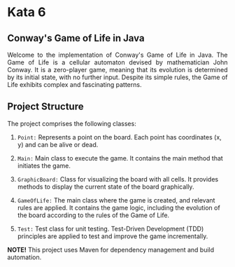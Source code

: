 # Kata 6
## Conway's Game of Life in Java

<p style="text-align: justify;">
Welcome to the implementation of Conway's Game of Life in Java. The Game of Life is a cellular automaton devised by mathematician John Conway. It is a zero-player game, meaning that its evolution is determined by its initial state, with no further input. Despite its simple rules, the Game of Life exhibits complex and fascinating patterns.
</p>


## Project Structure

The project comprises the following classes:

1. `Point:` Represents a point on the board. Each point has coordinates (x, y) and can be alive or dead.

2. `Main:` Main class to execute the game. It contains the main method that initiates the game.

3. `GraphicBoard:` Class for visualizing the board with all cells. It provides methods to display the current state of the board graphically.

4. `GameOfLife:` The main class where the game is created, and relevant rules are applied. It contains the game logic, including the evolution of the board according to the rules of the Game of Life.

5. `Test:` Test class for unit testing. Test-Driven Development (TDD) principles are applied to test and improve the game incrementally.<br>

**NOTE!** This project uses Maven for dependency management and build automation.
